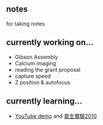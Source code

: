 ## notes
for taking notes

## currently working on...
* Gibson Assembly
* Calcium imaging
* reading the grant proposal
* capture speed
* Z position & autofocus

## currently learning...
* [YouTube demo](https://www.youtube.com/channel/UCiobBP6iDHd6bC2wwbidhWQ) and [普生實驗2010](https://sites.google.com/site/cgubcstdexp2/Home/shi-yan-jiang-yi)
